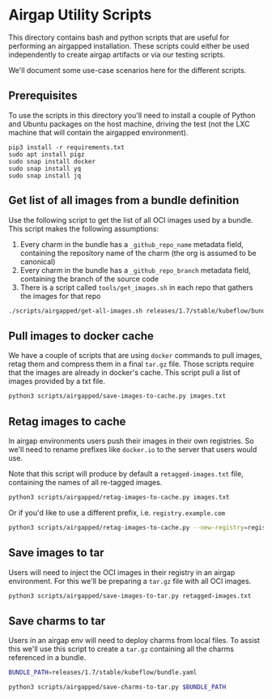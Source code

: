 # Airgap Utility Scripts

This directory contains bash and python scripts that are useful for performing
an airgapped installation. These scripts could either be used independently
to create airgap artifacts or via our testing scripts.

We'll document some use-case scenarios here for the different scripts.

## Prerequisites

To use the scripts in this directory you'll need to install a couple of Python
and Ubuntu packages on the host machine, driving the test (not the LXC machine
that will contain the airgapped environment).
```
pip3 install -r requirements.txt
sudo apt install pigz
sudo snap install docker
sudo snap install yq
sudo snap install jq
```

## Get list of all images from a bundle definition

Use the following script to get the list of all OCI images used by a bundle.
This script makes the following assumptions:
1. Every charm in the bundle has a `_github_repo_name` metadata field,
   containing the repository name of the charm (the org is assumed to be
   canonical)
2. Every charm in the bundle has a `_github_repo_branch` metadata field,
   containing the branch of the source code
3. There is a script called `tools/get_images.sh` in each repo that gathers
   the images for that repo

```bash
./scripts/airgapped/get-all-images.sh releases/1.7/stable/kubeflow/bundle.yaml > images.txt
```

## Pull images to docker cache

We have a couple of scripts that are using `docker` commands to pull images,
retag them and compress them in a final `tar.gz` file. Those scripts require
that the images are already in docker's cache. This script pull a list of images
provided by a txt file.

```bash
python3 scripts/airgapped/save-images-to-cache.py images.txt
```

## Retag images to cache

In airgap environments users push their images in their own registries. So we'll
need to rename prefixes like `docker.io` to the server that users would use.

Note that this script will produce by default a `retagged-images.txt` file,
containing the names of all re-tagged images.

```bash
python3 scripts/airgapped/retag-images-to-cache.py images.txt
```

Or if you'd like to use a different prefix, i.e. `registry.example.com`
```bash
python3 scripts/airgapped/retag-images-to-cache.py --new-registry=registry.example.com images.txt
```

## Save images to tar

Users will need to inject the OCI images in their registry in an airgap
environment. For this we'll be preparing a `tar.gz` file with all OCI images.

```bash
python3 scripts/airgapped/save-images-to-tar.py retagged-images.txt
```

## Save charms to tar

Users in an airgap env will need to deploy charms from local files. To assist this
we'll use this script to create a `tar.gz` containing all the charms referenced
in a bundle.

```bash
BUNDLE_PATH=releases/1.7/stable/kubeflow/bundle.yaml

python3 scripts/airgapped/save-charms-to-tar.py $BUNDLE_PATH
```
